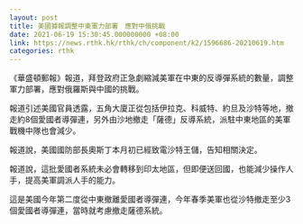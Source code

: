 ```yaml
---
layout: post
title: 美國據報調整中東軍力部署　應對中俄挑戰　
date: 2021-06-19 15:30:45.000000000 +08:00
link: https://news.rthk.hk/rthk/ch/component/k2/1596686-20210619.htm
categories: rthk
---
```


《華盛頓郵報》報道，拜登政府正急劇縮減美軍在中東的反導彈系統的數量，調整軍力部署，應對俄羅斯與中國的挑戰。

報道引述美國官員透露，五角大廈正從包括伊拉克、科威特、約旦及沙特等地，撤走約8個愛國者導彈連，另外由沙地撤走「薩德」反導系統，派駐中東地區的美軍戰機中隊也會減少。

報道說，美國國防部長奧斯丁本月初已經致電沙特王儲，告知相關決定。

報道說，這批愛國者系統未必會轉移到印太地區，但即便送回國，也能減少操作人手，提高美軍調派人手的能力。

這是美國今年第二度從中東撤離愛國者導彈連，今年春季美軍也從沙特撤走至少3個愛國者導彈連，當時就考慮撤走薩德系統。
